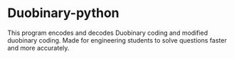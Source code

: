 # Duobinary-python
This program encodes and decodes Duobinary coding and modified duobinary coding.
Made for engineering students to solve questions faster and more accurately.
